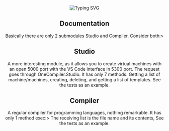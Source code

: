 <div align="center">
    <img src="https://readme-typing-svg.demolab.com?font=Fira+Code&pause=1000&center=true&multiline=true&repeat=false&width=435&lines=I'm+OneCompiler;Module+for+code+compilations" alt="Typing SVG" />
    <h2>Documentation</h2>
    <div>Basically there are only 2 submodules Studio and Compiler. Consider both:></div>
    <div>
        <h2>Studio</h2>
        <div>A more interesting module, as it allows you to create virtual machines with an open 5000 port with the VS Code interface in 5300  port. The request goes through OneCompiler.Studio. It has only 7 methods. Getting a list of machine/machines, creating, deleting, and getting a list of templates. See the tests as an example.</div>
    </div>
    <div>
        <h2>Compiler</h2>
        <div>A regular compiler for programming languages, nothing remarkable. It has only 1 method exec:> The receiving list is the file name and its contents, See the tests as an example.</div>
    </div>
</div>